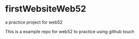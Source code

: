 # firstWebsiteWeb52
a practice project for web52


This is a example repo for web52 to practice using github
touch